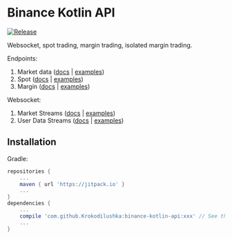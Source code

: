 # Binance Kotlin API

[![Release](https://jitpack.io/v/Krokodilushka/binance-kotlin-api.svg)](https://jitpack.io/#Krokodilushka/binance-kotlin-api)

Websocket, spot trading, margin trading, isolated margin trading.

Endpoints:
1. Market data ([docs](https://binance-docs.github.io/apidocs/spot/en/#market-data-endpoints "docs") | [examples](https://github.com/Krokodilushka/binance-kotlin-api/blob/master/src/test/kotlin/com/binance/api/examples/RestMarketDataEndpointsExample.kt "examples"))
2. Spot ([docs](https://binance-docs.github.io/apidocs/spot/en/#spot-account-trade "docs") | [examples](https://github.com/Krokodilushka/binance-kotlin-api/blob/master/src/test/kotlin/com/binance/api/examples/RestSpotEndpointsExample.kt "examples"))
3. Margin ([docs](https://binance-docs.github.io/apidocs/spot/en/#margin-account-trade "docs") | [examples](https://github.com/Krokodilushka/binance-kotlin-api/blob/master/src/test/kotlin/com/binance/api/examples/RestMarginEndpointsExample.kt "examples"))

Websocket:
1. Market Streams ([docs](https://binance-docs.github.io/apidocs/spot/en/#websocket-market-streams "docs") | [examples](https://github.com/Krokodilushka/binance-kotlin-api/blob/master/src/test/kotlin/com/binance/api/examples/WebSocketMarketDataExample.kt "examples"))
2. User Data Streams ([docs](https://binance-docs.github.io/apidocs/spot/en/#user-data-streams "docs") | [examples](https://github.com/Krokodilushka/binance-kotlin-api/blob/master/src/test/kotlin/com/binance/api/examples/WebSocketUserDataExample.kt "examples"))

## Installation
Gradle:
```groovy
repositories {
    ...
    maven { url 'https://jitpack.io' }
    ...
}
dependencies {
    ...
    compile 'com.github.Krokodilushka:binance-kotlin-api:xxx' // See the `JitPack` badge
    ...
}
```
